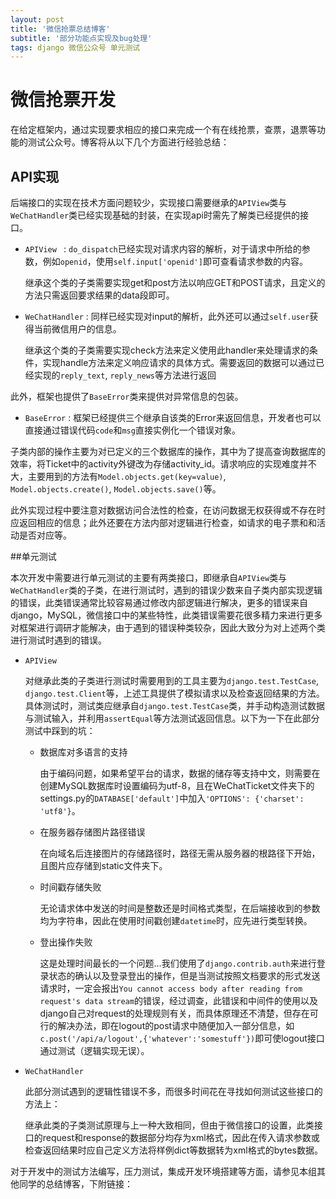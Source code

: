 ```yaml
---
layout: post
title: '微信抢票总结博客'
subtitle: '部分功能点实现及bug处理'
tags: django 微信公众号 单元测试
---
```


# 微信抢票开发

在给定框架内，通过实现要求相应的接口来完成一个有在线抢票，查票，退票等功能的测试公众号。博客将从以下几个方面进行经验总结：

## API实现

后端接口的实现在技术方面问题较少，实现接口需要继承的`APIView`类与`WeChatHandler`类已经实现基础的封装，在实现api时需先了解类已经提供的接口。

* `APIView ` : `do_dispatch`已经实现对请求内容的解析，对于请求中所给的参数，例如`openid`，使用`self.input['openid']`即可查看请求参数的内容。

  继承这个类的子类需要实现get和post方法以响应GET和POST请求，且定义的方法只需返回要求结果的data段即可。

* `WeChatHandler` : 同样已经实现对input的解析，此外还可以通过`self.user`获得当前微信用户的信息。

  继承这个类的子类需要实现check方法来定义使用此handler来处理请求的条件，实现handle方法来定义响应请求的具体方式。需要返回的数据可以通过已经实现的`reply_text`, `reply_news`等方法进行返回

此外，框架也提供了`BaseError`类来提供对异常信息的包装。

* `BaseError` : 框架已经提供三个继承自该类的Error来返回信息，开发者也可以直接通过错误代码`code`和`msg`直接实例化一个错误对象。

子类内部的操作主要为对已定义的三个数据库的操作，其中为了提高查询数据库的效率，将Ticket中的activity外键改为存储activity_id。请求响应的实现难度并不大，主要用到的方法有`Model.objects.get(key=value)`, `Model.objects.create()`, `Model.objects.save()`等。

此外实现过程中要注意对数据访问合法性的检查，在访问数据无权获得或不存在时应返回相应的信息；此外还要在方法内部对逻辑进行检查，如请求的电子票和和活动是否对应等。

##单元测试

本次开发中需要进行单元测试的主要有两类接口，即继承自`APIView`类与`WeChatHandler`类的子类，在进行测试时，遇到的错误少数来自子类内部实现逻辑的错误，此类错误通常比较容易通过修改内部逻辑进行解决，更多的错误来自django，MySQL，微信接口中的某些特性，此类错误需要花很多精力来进行更多对框架进行调研才能解决，由于遇到的错误种类较杂，因此大致分为对上述两个类进行测试时遇到的错误。

* `APIView`

  对继承此类的子类进行测试时需要用到的工具主要为`django.test.TestCase`, `django.test.Client`等，上述工具提供了模拟请求以及检查返回结果的方法。具体测试时，测试类应继承自`django.test.TestCase`类，并手动构造测试数据与测试输入，并利用`assertEqual`等方法测试返回信息。以下为一下在此部分测试中踩到的坑：

  * 数据库对多语言的支持

    由于编码问题，如果希望平台的请求，数据的储存等支持中文，则需要在创建MySQL数据库时设置编码为utf-8，且在WeChatTicket文件夹下的settings.py的`DATABASE['default']`中加入`'OPTIONS': {'charset': 'utf8'}`。

  * 在服务器存储图片路径错误

    在向域名后连接图片的存储路径时，路径无需从服务器的根路径下开始，且图片应存储到static文件夹下。

  * 时间戳存储失败

    无论请求体中发送的时间是整数还是时间格式类型，在后端接收到的参数均为字符串，因此在使用时间戳创建`datetime`时，应先进行类型转换。

  * 登出操作失败

    这是处理时间最长的一个问题…我们使用了`django.contrib.auth`来进行登录状态的确认以及登录登出的操作，但是当测试按照文档要求的形式发送请求时，一定会报出`You cannot access body after reading from request's data stream`的错误，经过调查，此错误和中间件的使用以及django自己对request的处理规则有关，而具体原理还不清楚，但存在可行的解决办法，即在logout的post请求中随便加入一部分信息，如`c.post('/api/a/logout',{'whatever':'somestuff'})`即可使logout接口通过测试（逻辑实现无误）。

* `WeChatHandler`

  此部分测试遇到的逻辑性错误不多，而很多时间花在寻找如何测试这些接口的方法上：

  继承此类的子类测试原理与上一种大致相同，但由于微信接口的设置，此类接口的request和response的数据部分均存为xml格式，因此在传入请求参数或检查返回结果时应自己定义方法将样例dict等数据转为xml格式的bytes数据。

对于开发中的测试方法编写，压力测试，集成开发环境搭建等方面，请参见本组其他同学的总结博客，下附链接：